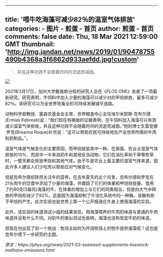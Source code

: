 
---
title: '喂牛吃海藻可减少82％的温室气体排放'
categories: 
    - 图片
    - 煎蛋 - 首页
author: 煎蛋 - 首页
comments: false
date: Thu, 18 Mar 2021 12:59:00 GMT
thumbnail: 'http://img.jandan.net/news/2019/01/90478755490b4368a3f6862d933aefdd.jpg!custom'
---

<div>   
<blockquote><p>并且这种功效不会随着时间的流逝而减弱。</p></blockquote><img src="http://img.jandan.net/news/2019/01/90478755490b4368a3f6862d933aefdd.jpg!custom" referrerpolicy="no-referrer"><p>2021年3月17日，加州大学戴维斯分校的研究人员在《PLOS ONE》发表了一项最新研究。研究表明，牛饲料中加入少量的海藻可以减少对的甲烷排放，最多可减少82％。该研究可以为全世界牲畜业的可持续发展铺平道路。</p>
<p>动物科学部教授、塞森农基金会主席、世界粮食中心主任埃尔米耶斯·克布尔德(Ermias Kebreab)说：“我们现在有确凿的证据表明，在牛饲料加入海藻可以有效减少温室气体排放，并且这种功效不会随着时间的流逝而减弱。”他的博士生雷安娜·罗克(Breanna Roque)补充说：“这可以帮助农民可持续地生产全世界所需的牛肉和奶制品。”。</p>
<p>温室气体是气候变化的主要原因，而甲烷就是其中一种。在美国，农业占温室气体排放的10%，而其中一半来自奶牛和其他反刍动物。它们在消化草和干草等牧草时，一整天都会排放甲烷和其他气体。由于牛是农业上最主要的温室气体来源，因此许多人建议人们少吃肉以帮助应对气候变化。</p>
<p>但是克布尔德却转而关注牛的营养。在去年夏天的五个月里，克布尔德和罗克在21头肉牛的饮食中添加了少量的海藻，并跟踪了它们的体重和甲烷排放量。食用了约80克(3盎司)海藻的牛，在体重的增加上与它们的同类相当，但是向大气中释放的甲烷却减少了82%。这是因为海藻抑制了牛消化系统中的一种酶，该酶有助于甲烷的产生。此次实验也是世界上第一个公开报道在牛身上使用海藻的实验。</p>
<p>此外，该实验的味道测试小组的结果发现，用海藻喂养的牛肉的味道与普通的牛肉味道并没有什么不同。对奶牛的类似测试也表明，海藻也没有改变牛奶的味道。</p>
<p>但现在也出现了另一个挑战：牧场主如何为开阔牧场上的牧牛提供海藻呢？这也是克布尔德下一步研究的主题。</p>
<p><em>原文：https://phys.org/news/2021-03-seaweed-supplements-livestock-methane-emissions.html</em></p>  
</div>
            